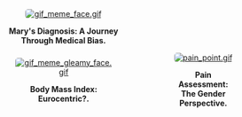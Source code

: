 
<div style="display: flex;justify-content: space-between;align-items: center;padding: 0 0px;flex-direction: row;flex-wrap: wrap;">
    <div style="flex: 1; margin-right: 110px; text-align: center;">
        <a href="blog_post_one">
            <img alt="gif_meme_face.gif" src="https://github.com/23W-GBAC/Azukaego_blog/blob/main/blog_gif/gif_meme_face.gif?raw=true" style="max-width: 100%; border-radius: 5px; height: auto;" />
        </a>
          <p>
            <strong>Mary's Diagnosis: A Journey <br>Through Medical Bias.</strong>
        </p>
    </div>
    <div style="flex: 1; margin-left: 110px; text-align: center;">
        <a href="blog_post_two">
            <img alt="gif_meme_gleamy_face.gif" src="https://github.com/23W-GBAC/Azukaego_blog/blob/main/blog_gif/gif_meme_gleamy_face.gif?raw=true" style="max-width: 100%; border-radius: 5px; height: auto;" />
        </a>
        <p><strong>Body Mass Index: Eurocentric?.</strong></p>
    </div>
     <div style="flex: 1; margin-left: 110px; text-align: center;">
        <a href="blog_post_three">
            <img alt="pain_point.gif" src="https://github.com/23W-GBAC/Azukaego_blog/blob/main/blog_gif/pain_point.gif?raw=true" style="max-width: 100%; border-radius: 5px; height: auto;" />
        </a>
        <p><strong>Pain Assessment: The Gender <br>Perspective.</strong></p>
    </div>
</div>
